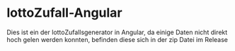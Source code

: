 # lottoZufall-Angular

Dies ist ein der lottoZufallsgenerator in Angular, da einige Daten nicht direkt hoch gelen werden konnten, befinden diese sich in der zip Datei im Release
